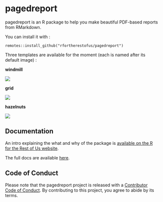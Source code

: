 # pagedreport

pagedreport is an R package to help you make beautiful PDF-based reports from RMarkdown. 

You can install it with :

```
remotes::install_github("rfortherestofus/pagedreport")
```

Three templates are available for the moment (each is named after its default image) :

**windmill**

![](https://mk0rfortheresto0o08q.kinstacdn.com/wp-content/uploads/2021/01/windmill.gif)

**grid**

![](https://mk0rfortheresto0o08q.kinstacdn.com/wp-content/uploads/2021/01/grid.gif)

**hazelnuts**

![](https://mk0rfortheresto0o08q.kinstacdn.com/wp-content/uploads/2021/01/hazelnuts.gif)

## Documentation

An intro explaining the what and why of the package is [available on the R for the Rest of Us website](https://rfortherestofus.com/2021/01/announcing-pagedreport/). 

The full docs are available [here](https://pagedreport.rfortherestofus.com).

## Code of Conduct

Please note that the pagedreport project is released with a [Contributor Code of Conduct](https://contributor-covenant.org/version/2/0/CODE_OF_CONDUCT.html). By contributing to this project, you agree to abide by its terms.
  
  

